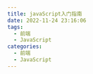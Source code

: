 ```yaml
---
title: javaScript入门指南
date: 2022-11-24 23:16:06
tags:
  - 前端
  - JavaScript
categories:
  - 前端
  - JavaScript
---
```

